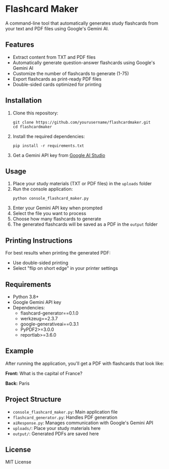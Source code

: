 # Flashcard Maker

A command-line tool that automatically generates study flashcards from your text and PDF files using Google's Gemini AI.

## Features

- Extract content from TXT and PDF files
- Automatically generate question-answer flashcards using Google's Gemini AI
- Customize the number of flashcards to generate (1-75)
- Export flashcards as print-ready PDF files
- Double-sided cards optimized for printing

## Installation

1. Clone this repository:
   ```
   git clone https://github.com/yourusername/flashcardmaker.git
   cd flashcardmaker
   ```

2. Install the required dependencies:
   ```
   pip install -r requirements.txt
   ```

3. Get a Gemini API key from [Google AI Studio](https://ai.google.dev/)

## Usage

1. Place your study materials (TXT or PDF files) in the `uploads` folder
2. Run the console application:
   ```
   python console_flashcard_maker.py
   ```
3. Enter your Gemini API key when prompted
4. Select the file you want to process
5. Choose how many flashcards to generate
6. The generated flashcards will be saved as a PDF in the `output` folder

## Printing Instructions

For best results when printing the generated PDF:
- Use double-sided printing
- Select "flip on short edge" in your printer settings

## Requirements

- Python 3.8+
- Google Gemini API key
- Dependencies:
  - flashcard-generator==0.1.0
  - werkzeug==2.3.7
  - google-generativeai==0.3.1
  - PyPDF2>=3.0.0
  - reportlab>=3.6.0

## Example

After running the application, you'll get a PDF with flashcards that look like:

**Front:**
What is the capital of France?

**Back:**
Paris

## Project Structure

- `console_flashcard_maker.py`: Main application file
- `flashcard_generator.py`: Handles PDF generation
- `aiResponse.py`: Manages communication with Google's Gemini API
- `uploads/`: Place your study materials here
- `output/`: Generated PDFs are saved here

## License

MIT License